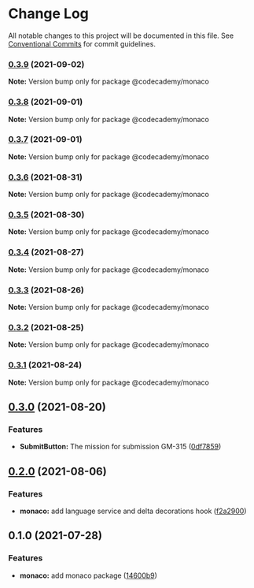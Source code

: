 # Change Log

All notable changes to this project will be documented in this file.
See [Conventional Commits](https://conventionalcommits.org) for commit guidelines.

### [0.3.9](http://github.com///compare/@codecademy/monaco@0.3.8...@codecademy/monaco@0.3.9) (2021-09-02)

**Note:** Version bump only for package @codecademy/monaco





### [0.3.8](http://github.com///compare/@codecademy/monaco@0.3.7...@codecademy/monaco@0.3.8) (2021-09-01)

**Note:** Version bump only for package @codecademy/monaco





### [0.3.7](http://github.com///compare/@codecademy/monaco@0.3.6...@codecademy/monaco@0.3.7) (2021-09-01)

**Note:** Version bump only for package @codecademy/monaco





### [0.3.6](http://github.com///compare/@codecademy/monaco@0.3.5...@codecademy/monaco@0.3.6) (2021-08-31)

**Note:** Version bump only for package @codecademy/monaco





### [0.3.5](http://github.com///compare/@codecademy/monaco@0.3.4...@codecademy/monaco@0.3.5) (2021-08-30)

**Note:** Version bump only for package @codecademy/monaco





### [0.3.4](http://github.com///compare/@codecademy/monaco@0.3.3...@codecademy/monaco@0.3.4) (2021-08-27)

**Note:** Version bump only for package @codecademy/monaco





### [0.3.3](http://github.com///compare/@codecademy/monaco@0.3.2...@codecademy/monaco@0.3.3) (2021-08-26)

**Note:** Version bump only for package @codecademy/monaco





### [0.3.2](http://github.com///compare/@codecademy/monaco@0.3.1...@codecademy/monaco@0.3.2) (2021-08-25)

**Note:** Version bump only for package @codecademy/monaco





### [0.3.1](http://github.com///compare/@codecademy/monaco@0.3.0...@codecademy/monaco@0.3.1) (2021-08-24)

**Note:** Version bump only for package @codecademy/monaco





## [0.3.0](http://github.com///compare/@codecademy/monaco@0.2.0...@codecademy/monaco@0.3.0) (2021-08-20)


### Features

* **SubmitButton:** The mission for submission GM-315 ([0df7859](http://github.com///commit/0df7859fb84d6e4f01437b1202a12b0761709d0a))



## [0.2.0](http://github.com///compare/@codecademy/monaco@0.1.0...@codecademy/monaco@0.2.0) (2021-08-06)


### Features

* **monaco:** add language service and delta decorations hook ([f2a2900](http://github.com///commit/f2a290016d0aa1ac44188137d10a281a33aa9e1a))



## 0.1.0 (2021-07-28)


### Features

* **monaco:** add monaco package ([14600b9](http://github.com///commit/14600b90ec8930624ecbe6df750f4cbcb587b0e3))
